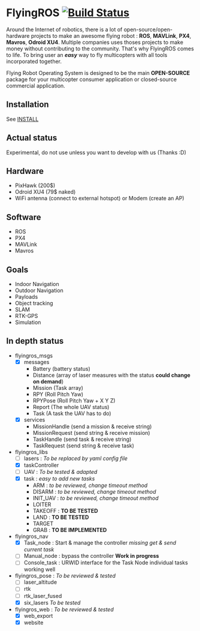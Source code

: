 FlyingROS [![Build Status](https://api.travis-ci.org/AlexisTM/flyingros.svg?branch=master)](https://travis-ci.org/AlexisTM/flyingros)
==============

Around the Internet of robotics, there is a lot of open-source/open-hardware projects to make an awesome flying robot : **ROS**, **MAVLink**, **PX4**, **Mavros**, **Odroid XU4**. Multiple companies uses thoses projects to make money without contributing to the community. That's why FlyingROS comes to life. To bring user an ***easy*** way to fly multicopters with all tools incorporated together.

Flying Robot Operating System is designed to be the main **OPEN-SOURCE** package for your multicopter consumer application or closed-source commercial application.

Installation
------------

See [INSTALL](tree/master/INSTALL.md)

Actual status
------------

Experimental, do not use unless you want to develop with us (Thanks :D)

Hardware
------------

* PixHawk (200$)
* Odroid XU4 (79$ naked)
* WiFi antenna (connect to external hotspot) or Modem (create an AP)

Software
-----------

* ROS
* PX4
* MAVLink
* Mavros

Goals
------------

* Indoor Navigation
* Outdoor Navigation
* Payloads
* Object tracking
* SLAM
* RTK-GPS
* Simulation

In depth status
------------

* flyingros_msgs
  - [x] messages
    * Battery     (battery status)
    * Distance    (array of laser measures with the status **could change on demand**)
    * Mission     (Task array)
    * RPY         (Roll Pitch Yaw)
    * RPYPose     (Roll Pitch Yaw + X Y Z)
    * Report      (The whole UAV status)
    * Task        (A task the UAV has to do)
  - [x] services
    * MissionHandle  (send a mission & receive string)
    * MissionRequest (send string & receive mission)
    * TaskHandle     (send task & receive string)
    * TaskRequest    (send string & receive task)
* flyingros_libs  
  - [ ] lasers : *To be replaced by yaml config file*
  - [x] taskController
  - [ ] UAV : *To be tested & adapted*
  - [x] task : *easy to add new tasks*
    * ARM : *to be reviewed, change timeout method*
    * DISARM : *to be reviewed, change timeout method*
    * INIT_UAV : *to be reviewed, change timeout method*
    * LOITER
    * TAKEOFF : **TO BE TESTED**
    * LAND : **TO BE TESTED**
    * TARGET
    * GRAB : **TO BE IMPLEMENTED**
* flyingros_nav
  - [x] Task_node : Start & manage the controller *missing get & send current task*
  - [ ] Manual_node : bypass the controller **Work in progress**
  - [ ] Console_task : URWID interface for the Task Node
    individual tasks working well
* flyingros_pose :  *To be reviewed & tested*
  - [ ] laser_altitude
  - [ ] rtk
  - [ ] rtk_laser_fused
  - [x] six_lasers *To be tested*
* flyingros_web :  *To be reviewed & tested*
  - [x] web_export
  - [x] website
